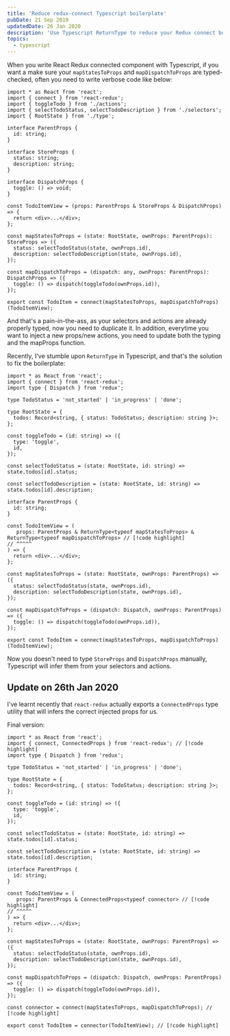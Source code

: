 ```yaml
---
title: 'Reduce redux-connect Typescript boilerplate'
pubDate: 21 Sep 2019
updatedDate: 26 Jan 2020
description: 'Use Typescript ReturnType to reduce your Redux connect boilerplate'
topics:
  - typescript
---
```


When you write React Redux connected component with Typescript, if you want a make sure your `mapStatesToProps` and `mapDispatchToProps` are typed-checked, often you need to write verbose code like below:

```tsx
import * as React from 'react';
import { connect } from 'react-redux';
import { toggleTodo } from './actions';
import { selectTodoStatus, selectTodoDescription } from './selectors';
import { RootState } from './type';

interface ParentProps {
  id: string;
}

interface StoreProps {
  status: string;
  description: string;
}

interface DispatchProps {
  toggle: () => void;
}

const TodoItemView = (props: ParentProps & StoreProps & DispatchProps) => {
  return <div>...</div>;
};

const mapStatesToProps = (state: RootState, ownProps: ParentProps): StoreProps => ({
  status: selectTodoStatus(state, ownProps.id),
  description: selectTodoDescription(state, ownProps.id),
});

const mapDispatchToProps = (dispatch: any, ownProps: ParentProps): DispatchProps => ({
  toggle: () => dispatch(toggleTodo(ownProps.id)),
});

export const TodoItem = connect(mapStatesToProps, mapDispatchToProps)(TodoItemView);
```

And that's a pain-in-the-ass, as your selectors and actions are already properly typed, now you need to duplicate it. In addition, everytime you want to inject a new props/new actions, you need to update both the typing and the mapProps function.

Recently, I've stumble upon `ReturnType` in Typescript, and that's the solution to fix the boilerplate:

<!-- prettier-ignore-start -->

```tsx twoslash
import * as React from 'react';
import { connect } from 'react-redux';
import type { Dispatch } from 'redux';

type TodoStatus = 'not_started' | 'in_progress' | 'done';

type RootState = {
  todos: Record<string, { status: TodoStatus; description: string }>;
};

const toggleTodo = (id: string) => ({
  type: 'toggle',
  id,
});

const selectTodoStatus = (state: RootState, id: string) => state.todos[id].status;

const selectTodoDescription = (state: RootState, id: string) => state.todos[id].description;

interface ParentProps {
  id: string;
}

const TodoItemView = (
   props: ParentProps & ReturnType<typeof mapStatesToProps> & ReturnType<typeof mapDispatchToProps> // [!code highlight]
// ^^^^^
) => {
  return <div>...</div>;
};

const mapStatesToProps = (state: RootState, ownProps: ParentProps) => ({
  status: selectTodoStatus(state, ownProps.id),
  description: selectTodoDescription(state, ownProps.id),
});

const mapDispatchToProps = (dispatch: Dispatch, ownProps: ParentProps) => ({
  toggle: () => dispatch(toggleTodo(ownProps.id)),
});

export const TodoItem = connect(mapStatesToProps, mapDispatchToProps)(TodoItemView);
```

<!-- prettier-ignore-end -->

Now you doesn't need to type `StoreProps` and `DispatchProps` manually, Typescript will infer them from your selectors and actions.

## Update on 26th Jan 2020

I've learnt recently that `react-redux` actually exports a `ConnectedProps` type utility that will infers the correct injected props for us.

Final version:

<!-- prettier-ignore-start -->

```tsx twoslash
import * as React from 'react';
import { connect, ConnectedProps } from 'react-redux'; // [!code highlight]
import type { Dispatch } from 'redux';

type TodoStatus = 'not_started' | 'in_progress' | 'done';

type RootState = {
  todos: Record<string, { status: TodoStatus; description: string }>;
};

const toggleTodo = (id: string) => ({
  type: 'toggle',
  id,
});

const selectTodoStatus = (state: RootState, id: string) => state.todos[id].status;

const selectTodoDescription = (state: RootState, id: string) => state.todos[id].description;

interface ParentProps {
  id: string;
}

const TodoItemView = (
   props: ParentProps & ConnectedProps<typeof connector> // [!code highlight]
// ^^^^^
) => {
  return <div>...</div>;
};

const mapStatesToProps = (state: RootState, ownProps: ParentProps) => ({
  status: selectTodoStatus(state, ownProps.id),
  description: selectTodoDescription(state, ownProps.id),
});

const mapDispatchToProps = (dispatch: Dispatch, ownProps: ParentProps) => ({
  toggle: () => dispatch(toggleTodo(ownProps.id)),
});

const connector = connect(mapStatesToProps, mapDispatchToProps); // [!code highlight]

export const TodoItem = connector(TodoItemView); // [!code highlight]
```

<!-- prettier-ignore-end -->
